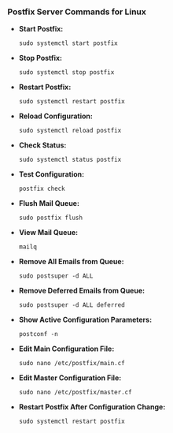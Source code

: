 ### Postfix Server Commands for Linux

- **Start Postfix:**
  ```shell
  sudo systemctl start postfix
  ```
- **Stop Postfix:**
  ```shell
  sudo systemctl stop postfix
  ```
- **Restart Postfix:**
  ```shell
  sudo systemctl restart postfix
  ```
- **Reload Configuration:**
  ```shell
  sudo systemctl reload postfix
  ```
- **Check Status:**
  ```shell
  sudo systemctl status postfix
  ```
- **Test Configuration:**
  ```shell
  postfix check
  ```
- **Flush Mail Queue:**
  ```shell
  sudo postfix flush
  ```
- **View Mail Queue:**
  ```shell
  mailq
  ```
- **Remove All Emails from Queue:**
  ```shell
  sudo postsuper -d ALL
  ```
- **Remove Deferred Emails from Queue:**
  ```shell
  sudo postsuper -d ALL deferred
  ```
- **Show Active Configuration Parameters:**
  ```shell
  postconf -n
  ```
- **Edit Main Configuration File:**
  ```shell
  sudo nano /etc/postfix/main.cf
  ```
- **Edit Master Configuration File:**
  ```shell
  sudo nano /etc/postfix/master.cf
  ```
- **Restart Postfix After Configuration Change:**
  ```shell
  sudo systemctl restart postfix
  
